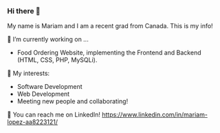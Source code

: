 ### Hi there 👋

<!--
**MariamJael/MariamJael** is a ✨ _special_ ✨ repository because its `README.md` (this file) appears on your GitHub profile.

Here are some ideas to get you started:

- 🔭 I’m currently working on ...
- 🌱 I’m currently learning ...
- 👯 I’m looking to collaborate on ...
- 🤔 I’m looking for help with ...
- 💬 Ask me about ...
- 📫 How to reach me: ...
- 😄 Pronouns: ...
- ⚡ Fun fact: ...
-->

My name is Mariam and I am a recent grad from Canada. This is my info!

 🔭 I’m currently working on ...
 
 * Food Ordering Website, implementing the Frontend and Backend (HTML, CSS, PHP, MySQLi).
 
 🌱 My interests:
 
 * Software Development
 * Web Development
 * Meeting new people and collaborating!
 
 💬 You can reach me on LinkedIn! https://www.linkedin.com/in/mariam-lopez-aa8223121/
